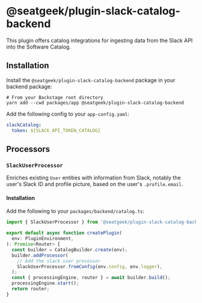 # @seatgeek/plugin-slack-catalog-backend

This plugin offers catalog integrations for ingesting data from the Slack API into the Software Catalog.

## Installation

Install the `@seatgeek/plugin-slack-catalog-backend` package in your backend package:

```shell
# From your Backstage root directory
yarn add --cwd packages/app @seatgeek/plugin-slack-catalog-backend
```

Add the following config to your `app-config.yaml`:

```yml
slackCatalog:
  token: ${SLACK_API_TOKEN_CATALOG}
```

## Processors

### `SlackUserProcessor`

Enriches existing `User` entities with information from Slack, notably the user's Slack ID and profile picture, based on the user's `.profile.email`.

#### Installation

Add the following to your `packages/backend/catalog.ts`:

```ts
import { SlackUserProcessor } from '@seatgeek/plugin-slack-catalog-backend';

export default async function createPlugin(
  env: PluginEnvironment,
): Promise<Router> {
  const builder = CatalogBuilder.create(env);
  builder.addProcessor(
    // Add the slack user processor
    SlackUserProcessor.fromConfig(env.config, env.logger),
  );
  const { processingEngine, router } = await builder.build();
  processingEngine.start();
  return router;
}
```
